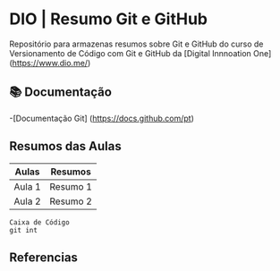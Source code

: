 
# DIO | Resumo Git e GitHub

Repositório para armazenas resumos sobre Git e GitHub do curso de Versionamento de Código com Git e GitHub da [Digital Innnoation One] (https://www.dio.me/)

## 📚 Documentação
-[Documentação Git] (https://docs.github.com/pt)

## Resumos das Aulas
|Aulas|Resumos|
|-----|-------|
|Aula 1|Resumo 1|
Aula 2|Resumo 2|

```
Caixa de Código
git int
```
## Referencias
